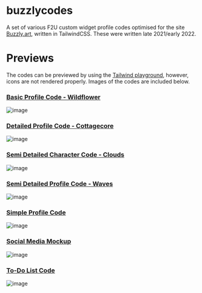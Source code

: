 # buzzlycodes
A set of various F2U custom widget profile codes optimised for the site [Buzzly.art](https://buzzly.art/), written in TailwindCSS. These were written late 2021/early 2022.

# Previews
The codes can be previewed by using the [Tailwind playground](https://play.tailwindcss.com/), however, icons are not rendered properly. Images of the codes are included below. 

### [Basic Profile Code - Wildflower](https://github.com/phthallo/buzzlycodes/blob/main/Basic%20Profile%20Code.txt)
![image](https://user-images.githubusercontent.com/84078890/234264898-8f244680-ea50-4254-816f-cd085b9f152d.png)


### [Detailed Profile Code - Cottagecore](https://github.com/phthallo/buzzlycodes/blob/main/Detailed%20Profile%20Code.txt)
![image](https://user-images.githubusercontent.com/84078890/234266893-260aa578-6c94-43f4-bffa-c30e41217b3c.png)

### [Semi Detailed Character Code - Clouds](https://github.com/phthallo/buzzlycodes/blob/main/Semi%20Detailed%20Character%20Code.txt)
![image](https://user-images.githubusercontent.com/84078890/234265414-3f9b77c1-6431-4bc7-b00e-813df5972cab.png)


### [Semi Detailed Profile Code - Waves](https://github.com/phthallo/buzzlycodes/blob/main/Semi%20Detailed%20Profile%20Code.txt)
![image](https://user-images.githubusercontent.com/84078890/234265683-f9e05255-886e-423c-b0ab-d9b6906666b1.png)


### [Simple Profile Code](https://github.com/phthallo/buzzlycodes/blob/main/Simple%20Profile%20Code.txt)
![image](https://user-images.githubusercontent.com/84078890/234266135-95eaa373-2cbb-4aa2-af11-8ad2d722ed00.png)


### [Social Media Mockup](https://github.com/phthallo/buzzlycodes/blob/main/Social%20Media%20Mockup.txt)
![image](https://user-images.githubusercontent.com/84078890/234266474-b76a92a8-7f2f-4bf3-b19e-ab2b4bd85a9e.png)


### [To-Do List Code](https://github.com/phthallo/buzzlycodes/blob/main/To-Do%20List%20Code.txt)
![image](https://user-images.githubusercontent.com/84078890/234266568-f44fd4f1-5beb-40f5-851c-cf1faf999148.png)


